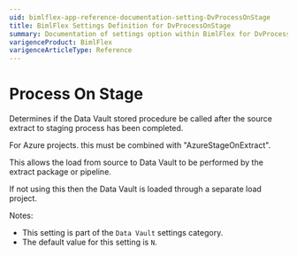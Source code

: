 ```yaml
---
uid: bimlflex-app-reference-documentation-setting-DvProcessOnStage
title: BimlFlex Settings Definition for DvProcessOnStage
summary: Documentation of settings option within BimlFlex for DvProcessOnStage
varigenceProduct: BimlFlex
varigenceArticleType: Reference
---
```


# Process On Stage

Determines if the Data Vault stored procedure be called after the source extract to staging process has been completed.

For Azure projects. this must be combined with "AzureStageOnExtract".

This allows the load from source to Data Vault to be performed by the extract package or pipeline.

If not using this then the Data Vault is loaded through a separate load project.

Notes:

* This setting is part of the `Data Vault` settings category.
* The default value for this setting is `N`.
